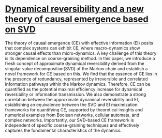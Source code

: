 # [Dynamical reversibility and a new theory of causal emergence based on SVD](https://www.nature.com/articles/s44260-025-00028-0)

The theory of causal emergence (CE) with effective information (EI) posits that complex systems can exhibit CE, where macro-dynamics show stronger causal effects than micro-dynamics. A key challenge of this theory is its dependence on coarse-graining method. In this paper, we introduce a fresh concept of approximate dynamical reversibility derived from the singular value decomposition(SVD) of the Markov chain and establish a novel framework for CE based on this. We find that the essence of CE lies in the presence of redundancy, represented by irreversible and correlated information pathways within the Markov dynamics. Therefore, CE can be quantified as the potential maximal efficiency increase for dynamical reversibility or information transmission. We also demonstrate a strong correlation between the approximate dynamical reversibility and EI, establishing an equivalence between the SVD and EI maximization frameworks for quantifying CE, supported by theoretical insights and numerical examples from Boolean networks, cellular automata, and complex networks. Importantly, our SVD-based CE framework is independent of specific coarse-graining techniques and effectively captures the fundamental characteristics of the dynamics.